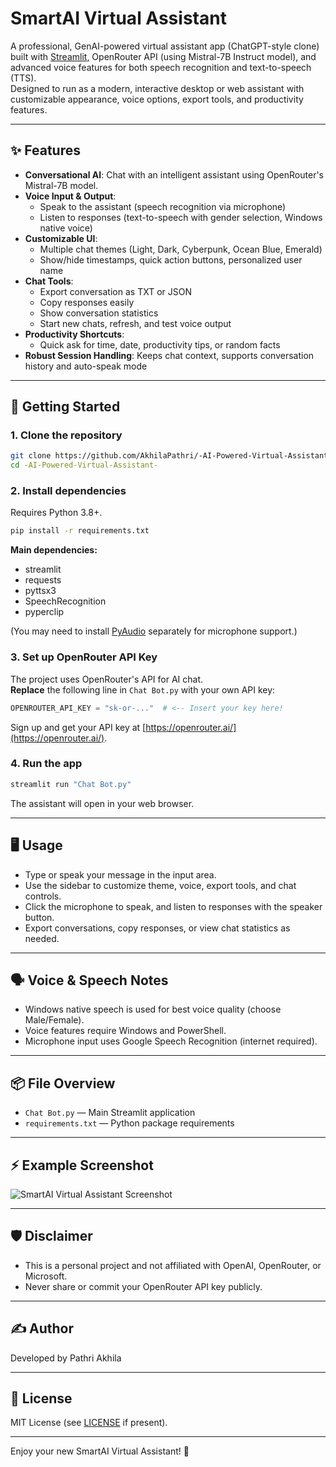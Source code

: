 # SmartAI Virtual Assistant

A professional, GenAI-powered virtual assistant app (ChatGPT-style clone) built with [Streamlit](https://streamlit.io/), OpenRouter API (using Mistral-7B Instruct model), and advanced voice features for both speech recognition and text-to-speech (TTS).  
Designed to run as a modern, interactive desktop or web assistant with customizable appearance, voice options, export tools, and productivity features.

---

## ✨ Features

- **Conversational AI**: Chat with an intelligent assistant using OpenRouter's Mistral-7B model.
- **Voice Input & Output**:
  - Speak to the assistant (speech recognition via microphone)
  - Listen to responses (text-to-speech with gender selection, Windows native voice)
- **Customizable UI**:
  - Multiple chat themes (Light, Dark, Cyberpunk, Ocean Blue, Emerald)
  - Show/hide timestamps, quick action buttons, personalized user name
- **Chat Tools**:
  - Export conversation as TXT or JSON
  - Copy responses easily
  - Show conversation statistics
  - Start new chats, refresh, and test voice output
- **Productivity Shortcuts**:
  - Quick ask for time, date, productivity tips, or random facts
- **Robust Session Handling**: Keeps chat context, supports conversation history and auto-speak mode

---

## 🚀 Getting Started

### 1. Clone the repository

```bash
git clone https://github.com/AkhilaPathri/-AI-Powered-Virtual-Assistant-.git
cd -AI-Powered-Virtual-Assistant-
```

### 2. Install dependencies

Requires Python 3.8+.

```bash
pip install -r requirements.txt
```

**Main dependencies:**
- streamlit
- requests
- pyttsx3
- SpeechRecognition
- pyperclip

(You may need to install [PyAudio](https://people.csail.mit.edu/hubert/pyaudio/) separately for microphone support.)

### 3. Set up OpenRouter API Key

The project uses OpenRouter's API for AI chat.  
**Replace** the following line in `Chat Bot.py` with your own API key:

```python
OPENROUTER_API_KEY = "sk-or-..."  # <-- Insert your key here!
```

Sign up and get your API key at [https://openrouter.ai/](https://openrouter.ai/).

### 4. Run the app

```bash
streamlit run "Chat Bot.py"
```

The assistant will open in your web browser.

---

## 🖥️ Usage

- Type or speak your message in the input area.
- Use the sidebar to customize theme, voice, export tools, and chat controls.
- Click the microphone to speak, and listen to responses with the speaker button.
- Export conversations, copy responses, or view chat statistics as needed.

---

## 🗣️ Voice & Speech Notes

- Windows native speech is used for best voice quality (choose Male/Female).
- Voice features require Windows and PowerShell.
- Microphone input uses Google Speech Recognition (internet required).

---

## 📦 File Overview

- `Chat Bot.py` — Main Streamlit application
- `requirements.txt` — Python package requirements

---

## ⚡ Example Screenshot

![SmartAI Virtual Assistant Screenshot](screenshot.png) <!-- Add your own screenshot file if available -->

---

## 🛡️ Disclaimer

- This is a personal project and not affiliated with OpenAI, OpenRouter, or Microsoft.
- Never share or commit your OpenRouter API key publicly.

---

## ✍️ Author

Developed by Pathri Akhila

---

## 📄 License

MIT License (see [LICENSE](LICENSE) if present).

---

Enjoy your new SmartAI Virtual Assistant! 🤖
